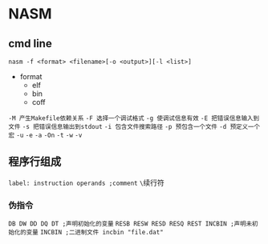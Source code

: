 # NASM
## cmd line

`nasm -f <format> <filename>[-o <output>][-l <list>]`
* format 
  * elf 
  * bin
  * coff

`-M 产生Makefile依赖关系`
`-F 选择一个调试格式`
`-g 使调试信息有效`
`-E 把错误信息输入到文件`
`-s 把错误信息输出到stdout`
`-i 包含文件搜索路径`
`-p 预包含一个文件`
`-d 预定义一个宏`
`-u`
`-e`
`-a`
`-On`
`-t`
`-w`
`-v`

## 程序行组成
`label: instruction operands ;comment`
`\`续行符

### 伪指令
`DB DW DD DQ DT ;声明初始化的变量`
`RESB RESW RESD RESQ REST INCBIN ;声明未初始化的变量` `INCBIN ;二进制文件 incbin "file.dat"`